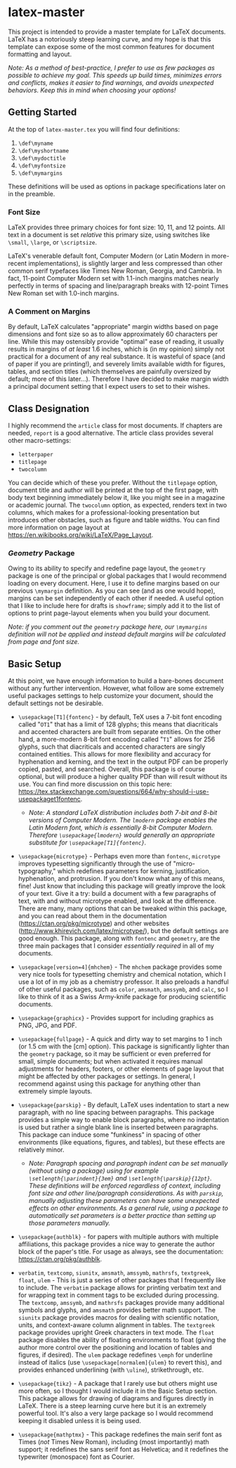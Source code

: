 # latex-master

This project is intended to provide a master template for LaTeX documents. LaTeX has a notoriously steep learning curve, and my hope is that this template can expose some of the most common features for document formatting and layout.

*Note: As a method of best-practice, I prefer to use as few packages as possible to achieve my goal. This speeds up build times, minimizes errors and conflicts, makes it easier to find warnings, and avoids unexpected behaviors. Keep this in mind when choosing your options!*

## Getting Started

At the top of ```latex-master.tex``` you will find four definitions:

1. ```\def\myname```
2. ```\def\myshortname```
3. ```\def\mydoctitle```
4. ```\def\myfontsize```
5. ```\def\mymargins```

These definitions will be used as options in package specifications later on in the preamble. 

### Font Size

LaTeX provides three primary choices for font size: 10, 11, and 12 points. All text in a document is set *relative* this primary size, using switches like ```\small```, ```\large```, or ```\scriptsize```. 

LaTeX's venerable default font, Computer Modern (or Latin Modern in more-recent implementations), is slightly larger and less compressed than other common serif typefaces like Times New Roman, Georgia, and Cambria. In fact, 11-point Computer Modern set with 1.1-inch margins matches nearly perfectly in terms of spacing and line/paragraph breaks with 12-point Times New Roman set with 1.0-inch margins. 

### A Comment on Margins

By default, LaTeX calculates "appropriate" margin widths based on page dimensions and font size so as to allow approximately 60 characters per line. While this may ostensibly provide "optimal" ease of reading, it usually results in margins of *at least* 1.6 inches, which is (in my opinion) simply not practical for a document of any real substance. It is wasteful of space (and of paper if you are printing!), and severely limits available width for figures, tables, and section titles (which themselves are painfully oversized by default; more of this later...). Therefore I have decided to make margin width a principal document setting that I expect users to set to their wishes.

## Class Designation 

I highly recommend the ```article``` class for most documents. If chapters are needed, ```report``` is a good alternative. The article class provides several other macro-settings:

* ```letterpaper```
* ```titlepage```
* ```twocolumn```

You can decide which of these you prefer. Without the ```titlepage``` option, document title and author will be printed at the top of the first page, with body text beginning immediately below it, like you might see in a magazine or academic journal. The ```twocolumn``` option, as expected, renders text in two columns, which makes for a professional-looking presentation but introduces other obstacles, such as figure and table widths. You can find more information on page layout at https://en.wikibooks.org/wiki/LaTeX/Page_Layout.

### *Geometry* Package

Owing to its ability to specify and redefine page layout, the ```geometry``` package is one of the principal or global packages that I would recommend loading on every document. Here, I use it to define margins based on our previous ```\mymargin``` definition. As you can see (and as one would hope), margins can be set independently of each other if needed. A useful option that I like to include here for drafts is ```showframe```; simply add it to the list of options to print page-layout elements when you build your document.

*Note: if you comment out the ```geometry``` package here, our ```\mymargins``` definition will not be applied and instead default margins will be calculated from page and font size.*

## Basic Setup

At this point, we have enough information to build a bare-bones document without any further intervention. However, what follow are some extremely useful packages settings to help customize your document, should the default settings not be desirable.

* ```\usepackage[T1]{fontenc}``` - by default, TeX uses a 7-bit font encoding called "```OT1```" that has a limit of 128 glyphs; this means that diacriticals and accented characters are built from separate entities. On the other hand, a more-modern 8-bit font encoding called "```T1```" allows for 256 glyphs, such that diacriticals and accented characters are singly contained entities. This allows for more flexibility and accuracy for hyphenation and kerning, and the text in the output PDF can be properly copied, pasted, and searched. Overall, this package is of course optional, but will produce a higher quality PDF than will result without its use. You can find more discussion on this topic here: https://tex.stackexchange.com/questions/664/why-should-i-use-usepackaget1fontenc.

	*	*Note: A standard LaTeX distribution includes both 7-bit and 8-bit versions of Computer Modern. The ```lmodern``` package enables the Latin Modern font, which is essentially 8-bit Computer Modern. Therefore ```\usepackage{lmodern}``` would generally an appropriate substitute for ```\usepackage[T1]{fontenc}```.*


* ```\usepackage{microtype}``` - Perhaps even more than ```fontenc```, ```microtype``` improves typesetting significantly through the use of "micro-typography," which redefines parameters for kerning, justification, hyphenation, and protrusion. If you don't know what any of this means, fine! Just know that including this package will greatly improve the look of your text. Give it a try: build a document with a few paragraphs of text, with and without microtype enabled, and look at the difference. There are many, many options that can be tweaked within this package, and you can read about them in the documentation (https://ctan.org/pkg/microtype) and other websites (http://www.khirevich.com/latex/microtype/), but the default settings are good enough. This package, along with ```fontenc``` and ```geometry```, are the three main packages that I consider *essentially required* in all of my documents. 

* ```\usepackage[version=4]{mhchem}``` - The ```mhchem``` package provides some very nice tools for typesetting chemistry and chemical notation, which I use a lot of in my job as a chemistry professor. It also preloads a handful of other useful packages, such as ```color```, ```amsmath```, ```amssymb```, and ```calc```, so I like to think of it as a Swiss Army-knife package for producing scientific documents.

* ```\usepackage{graphicx}``` - Provides support for including graphics as PNG, JPG, and PDF. 

* ```\usepackage{fullpage}``` - A quick and dirty way to set margins to 1 inch (or 1.5 cm with the [cm] option). This package is significantly lighter than the ```geometry``` package, so it may be sufficient or even preferred for small, simple documents; but when activated it requires manual adjustments for headers, footers, or other elements of page layout that might be affected by other packages or settings. In general, I recommend against using this package for anything other than extremely simple layouts.

* ```\usepackage{parskip}``` - By default, LaTeX uses indentation to start a new paragraph, with no line spacing between paragraphs. This package provides a simple way to enable block paragraphs, where no indentation is used but rather a single blank line is inserted between paragraphs. This package can induce some "funkiness" in spacing of other environments (like equations, figures, and tables), but these effects are relatively minor.

	* *Note: Paragraph spacing and paragraph indent can be set manually (without using a package) using for example ```\setlength{\parindent}{3em}``` and ```\setlength{\parskip}{12pt}```. These definitions will be enforced regardless of context, including font size and other line/paragraph considerations. As with ```parskip```, manually adjusting these parameters can have some unexpected effects on other environments. As a general rule, using a package to automatically set parameters is a better practice than setting up those parameters manually.*


* ```\usepackage{authblk}``` - for papers with multiple authors with multiple affiliations, this package provides a nice way to generate the author block of the paper's title. For usage as always, see the documentation: https://ctan.org/pkg/authblk. 

* ```verbatim```, ```textcomp```, ```siunitx```, ```amsmath```, ```amssymb```, ```mathrsfs```, ```textgreek```, ```float```, ```ulem``` - This is just a series of other packages that I frequently like to include. The ```verbatim``` package allows for printing verbatim text and for wrapping text in comment tags to be excluded during processing. The ```textcomp```, ```amssymb```, and ```mathrsfs``` packages provide many additional symbols and glyphs, and ```amsmath``` provides better math support. The ```siunitx``` package provides macros for dealing with scientific notation, units, and context-aware column alignment in tables. The ```textgreek``` package provides upright Greek characters in text mode. The ```float``` package disables the ability of floating environments to float (giving the author more control over the positioning and location of tables and figures, if desired). The ```ulem``` package redefines ```\emph``` for underline instead of italics (use ```\usepackage[normalem]{ulem}``` to revert this), and provides enhanced underlining (with ```\uline```), strikethrough, etc.

* ```\usepackage{tikz}``` - A package that I rarely use but others might use more often, so I thought I would include it in the Basic Setup section. This package allows for drawing of diagrams and figures directly in LaTeX. There is a steep learning curve here but it is an extremely powerful tool. It's also a very large package so I would recommend keeping it disabled unless it is being used.

* ```\usepackage{mathptmx}``` - This package redefines the main serif font as Times (*not* Times New Roman), including (most importantly) math support; it redefines the sans serif font as Helvetica; and it redefines the typewriter (monospace) font as Courier. 







